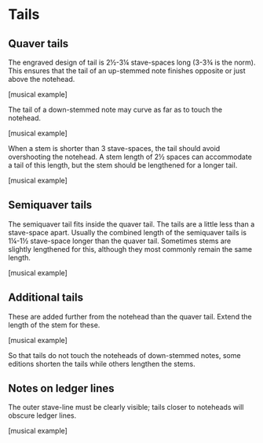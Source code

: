 # Tails

## Quaver tails

The engraved design of tail is 2½-3¼ stave-spaces long (3-3¾ is the norm). This ensures that the tail of an up-stemmed note finishes opposite or just above the notehead.

[musical example]

The tail of a down-stemmed note may curve as far as to touch the notehead.

[musical example]

When a stem is shorter than 3 stave-spaces, the tail should avoid overshooting the notehead. A stem length of 2½ spaces can accommodate a tail of this length, but the stem should be lengthened for a longer tail.

[musical example]

## Semiquaver tails

The semiquaver tail fits inside the quaver tail. The tails are a little less than a stave-space apart. Usually the combined length of the semiquaver tails is 1¼-1½ stave-space longer than the quaver tail. Sometimes stems are slightly lengthened for this, although they most commonly remain the same length.

[musical example]

## Additional tails

These are added further from the notehead than the quaver tail. Extend the length of the stem for these.

[musical example]

So that tails do not touch the noteheads of down-stemmed notes, some editions shorten the tails while others lengthen the stems.

## Notes on ledger lines

The outer stave-line must be clearly visible; tails closer to noteheads will obscure ledger lines.

[musical example]